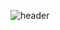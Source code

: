 

![header](https://capsule-render.vercel.app/api?type=waving&text=Seung%20Hyeon🐥&fontSize=75&color=gradient&height=280)

